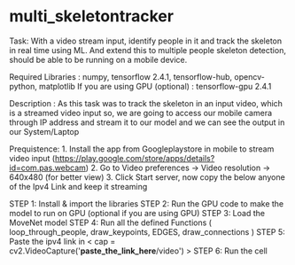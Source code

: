 # multi_skeletontracker

Task: With a video stream input, identify people in it and track the skeleton in real time using ML. And extend this to multiple people skeleton detection, should be able to be running on a mobile device.

Required Libraries : numpy, tensorflow 2.4.1, tensorflow-hub, opencv-python, matplotlib
If you are using GPU (optional) : tensorflow-gpu 2.4.1

Description : As this task was to track the skeleton in an input video, which is a streamed video input so, we are going to access our mobile camera through IP address and stream it to our model and we can see the output in our System/Laptop  

Prequistence: 1. Install the app from Googleplaystore in mobile to stream video input (https://play.google.com/store/apps/details?id=com.pas.webcam)
              2. Go to Video preferences -> Video resolution -> 640x480 (for better view)
              3. Click Start server, now copy the below anyone of the Ipv4 Link and keep it streaming

STEP 1: Install & import the libraries
STEP 2: Run the GPU code to make the model to run on GPU (optional if you are using GPU)
STEP 3: Load the MoveNet model
STEP 4: Run all the defined Functions ( loop_through_people, draw_keypoints, EDGES, draw_connections )
STEP 5: Paste the ipv4 link in < cap = cv2.VideoCapture('**paste_the_link_here**/video') >
STEP 6: Run the cell
